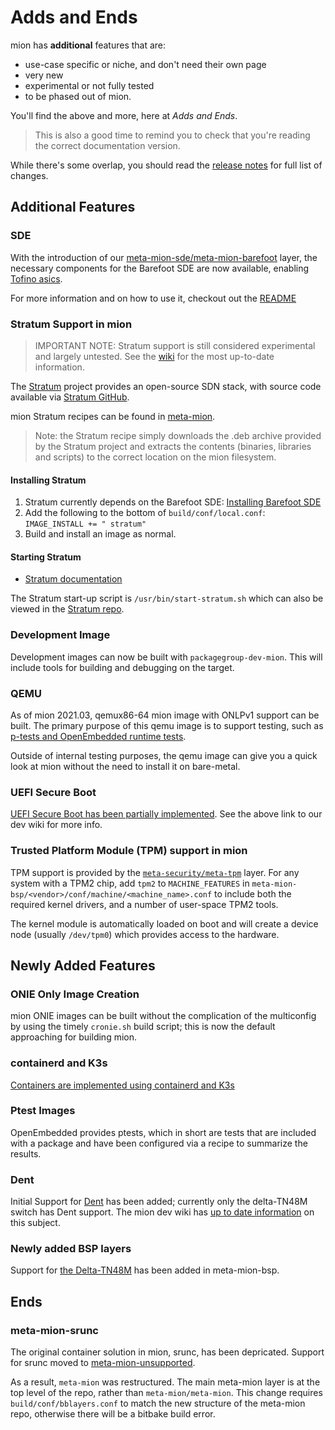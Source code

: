 # Adds and Ends

mion has **additional** features that are:

* use-case specific or niche, and don't need their own page
* very new
* experimental or not fully tested
* to be phased out of mion.

You'll find the above and more, here at *Adds and Ends*.

> This is also a good time to remind you to check that you're reading the
correct documentation version.

While there's some overlap, you should read the
[release notes](release_notes/2021-06.md) for full list of changes.

## Additional Features

### SDE

With the introduction of our
[meta-mion-sde/meta-mion-barefoot](https://github.com/NetworkGradeLinux/meta-mion-sde)
layer, the necessary components for the Barefoot SDE are now available, enabling
[Tofino asics](supported-switches.md).

For more information and on how to use it, checkout out the [README](https://github.com/NetworkGradeLinux/meta-mion-sde/tree/dunfell/meta-mion-barefoot)

### Stratum Support in mion

> IMPORTANT NOTE: Stratum support is still considered experimental and largely
untested. See the [wiki](https://github.com/NetworkGradeLinux/mion-docs/wiki/Stratum)
for the most up-to-date information.

The [Stratum](https://opennetworking.org/stratum/) project provides an
open-source SDN stack, with source code available via
[Stratum GitHub](https://opennetworking.org/stratum/).

mion Stratum recipes can be found in
[meta-mion](https://github.com/NetworkGradeLinux/meta-mion).

> Note: the Stratum recipe simply downloads the .deb archive provided by the
Stratum project and extracts the contents (binaries, libraries and scripts) to
the correct location on the mion filesystem.

#### Installing Stratum

1. Stratum currently depends on the Barefoot SDE: [Installing Barefoot SDE](https://github.com/NetworkGradeLinux/mion-docs/wiki/Barefoot-SDE)
2. Add the following to the bottom of `build/conf/local.conf`:
   `IMAGE_INSTALL += " stratum"`
3. Build and install an image as normal.

#### Starting Stratum

* [Stratum documentation](https://github.com/stratum/stratum/blob/main/README.md)

The Stratum start-up script is `/usr/bin/start-stratum.sh` which can also be
viewed in the
[Stratum repo](https://github.com/stratum/stratum/blob/main/stratum/hal/bin/barefoot/deb/start-stratum.sh).

### Development Image

Development images can now be built with `packagegroup-dev-mion`.
This will include tools for building and debugging on the target.

### QEMU

As of mion 2021.03, qemux86-64 mion image with ONLPv1 support can be built.
The primary purpose of this qemu image is to support testing, such as
[p-tests and OpenEmbedded runtime tests](https://github.com/NetworkGradeLinux/mion-docs/wiki/Automated-testing).

Outside of internal testing purposes, the qemu image can give you a quick look
at mion without the need to install it on bare-metal.

### UEFI Secure Boot

[UEFI Secure Boot has been partially implemented](https://github.com/NetworkGradeLinux/mion-docs/wiki/UEFI-Secure-Boot).
See the above link to our dev wiki for more info.

### Trusted Platform Module (TPM) support in mion

TPM support is provided by the
[`meta-security/meta-tpm`](https://git.yoctoproject.org/cgit/cgit.cgi/meta-security)
layer. For any system with a TPM2 chip, add `tpm2` to `MACHINE_FEATURES` in
`meta-mion-bsp/<vendor>/conf/machine/<machine_name>.conf` to
include both the required kernel drivers, and a number of user-space TPM2 tools.

The kernel module is automatically loaded on boot and will create a device node
(usually `/dev/tpm0`) which provides access to the hardware.

## Newly Added Features

### ONIE Only Image Creation

mion ONIE images can be built without the complication of the multiconfig
by using the timely `cronie.sh` build script; this is now the default
approaching for building mion.

### containerd and K3s

[Containers are implemented using containerd and K3s](mion-container-support.md)

### Ptest Images

OpenEmbedded provides ptests, which in short are tests that are included with a
package and have been configured via a recipe to summarize the results.

### Dent

Initial Support for
[Dent](https://github.com/NetworkGradeLinux/mion-docs/wiki/mion-Dent-support)
has been added; currently only the delta-TN48M switch has Dent support.
The mion dev wiki has
[up to date information](https://github.com/NetworkGradeLinux/mion-docs/wiki/mion-Dent-support)
on this subject.

### Newly added BSP layers

Support for [the Delta-TN48M](https://github.com/NetworkGradeLinux/meta-mion-bsp/tree/dunfell/meta-mion-delta)
has been added in meta-mion-bsp.

## Ends

### meta-mion-srunc

The original container solution in mion, srunc, has been depricated.
Support for srunc moved to
[meta-mion-unsupported](https://github.com/NetworkGradeLinux/meta-mion-unsupported).

As a result, `meta-mion` was restructured. The main meta-mion layer is at the
top level of the repo, rather than `meta-mion/meta-mion`. This change requires
`build/conf/bblayers.conf` to match the new structure of the meta-mion
repo, otherwise there will be a bitbake build error.
